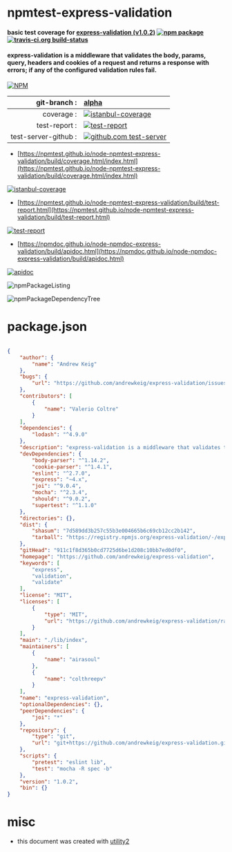 # npmtest-express-validation

#### basic test coverage for  [express-validation (v1.0.2)](https://github.com/andrewkeig/express-validation)  [![npm package](https://img.shields.io/npm/v/npmtest-express-validation.svg?style=flat-square)](https://www.npmjs.org/package/npmtest-express-validation) [![travis-ci.org build-status](https://api.travis-ci.org/npmtest/node-npmtest-express-validation.svg)](https://travis-ci.org/npmtest/node-npmtest-express-validation)

#### express-validation is a middleware that validates the body, params, query, headers and cookies of a request and returns a response with errors; if any of the configured validation rules fail.

[![NPM](https://nodei.co/npm/express-validation.png?downloads=true&downloadRank=true&stars=true)](https://www.npmjs.com/package/express-validation)

| git-branch : | [alpha](https://github.com/npmtest/node-npmtest-express-validation/tree/alpha)|
|--:|:--|
| coverage : | [![istanbul-coverage](https://npmtest.github.io/node-npmtest-express-validation/build/coverage.badge.svg)](https://npmtest.github.io/node-npmtest-express-validation/build/coverage.html/index.html)|
| test-report : | [![test-report](https://npmtest.github.io/node-npmtest-express-validation/build/test-report.badge.svg)](https://npmtest.github.io/node-npmtest-express-validation/build/test-report.html)|
| test-server-github : | [![github.com test-server](https://npmtest.github.io/node-npmtest-express-validation/GitHub-Mark-32px.png)](https://npmtest.github.io/node-npmtest-express-validation/build/app/index.html) | | build-artifacts : | [![build-artifacts](https://npmtest.github.io/node-npmtest-express-validation/glyphicons_144_folder_open.png)](https://github.com/npmtest/node-npmtest-express-validation/tree/gh-pages/build)|

- [https://npmtest.github.io/node-npmtest-express-validation/build/coverage.html/index.html](https://npmtest.github.io/node-npmtest-express-validation/build/coverage.html/index.html)

[![istanbul-coverage](https://npmtest.github.io/node-npmtest-express-validation/build/screenCapture.buildCi.browser.%252Ftmp%252Fbuild%252Fcoverage.lib.html.png)](https://npmtest.github.io/node-npmtest-express-validation/build/coverage.html/index.html)

- [https://npmtest.github.io/node-npmtest-express-validation/build/test-report.html](https://npmtest.github.io/node-npmtest-express-validation/build/test-report.html)

[![test-report](https://npmtest.github.io/node-npmtest-express-validation/build/screenCapture.buildCi.browser.%252Ftmp%252Fbuild%252Ftest-report.html.png)](https://npmtest.github.io/node-npmtest-express-validation/build/test-report.html)

- [https://npmdoc.github.io/node-npmdoc-express-validation/build/apidoc.html](https://npmdoc.github.io/node-npmdoc-express-validation/build/apidoc.html)

[![apidoc](https://npmdoc.github.io/node-npmdoc-express-validation/build/screenCapture.buildCi.browser.%252Ftmp%252Fbuild%252Fapidoc.html.png)](https://npmdoc.github.io/node-npmdoc-express-validation/build/apidoc.html)

![npmPackageListing](https://npmtest.github.io/node-npmtest-express-validation/build/screenCapture.npmPackageListing.svg)

![npmPackageDependencyTree](https://npmtest.github.io/node-npmtest-express-validation/build/screenCapture.npmPackageDependencyTree.svg)



# package.json

```json

{
    "author": {
        "name": "Andrew Keig"
    },
    "bugs": {
        "url": "https://github.com/andrewkeig/express-validation/issues"
    },
    "contributors": [
        {
            "name": "Valerio Coltre"
        }
    ],
    "dependencies": {
        "lodash": "^4.9.0"
    },
    "description": "express-validation is a middleware that validates the body, params, query, headers and cookies of a request and returns a response with errors; if any of the configured validation rules fail.",
    "devDependencies": {
        "body-parser": "^1.14.2",
        "cookie-parser": "^1.4.1",
        "eslint": "^2.7.0",
        "express": "~4.x",
        "joi": "^9.0.4",
        "mocha": "^2.3.4",
        "should": "^9.0.2",
        "supertest": "^1.1.0"
    },
    "directories": {},
    "dist": {
        "shasum": "7d589dd3b257c55b3e004665b6c69cb12cc2b142",
        "tarball": "https://registry.npmjs.org/express-validation/-/express-validation-1.0.2.tgz"
    },
    "gitHead": "911c1f8d365b0cd7725d6be1d208c10bb7ed0df0",
    "homepage": "https://github.com/andrewkeig/express-validation",
    "keywords": [
        "express",
        "validation",
        "validate"
    ],
    "license": "MIT",
    "licenses": [
        {
            "type": "MIT",
            "url": "https://github.com/andrewkeig/express-validation/raw/master/LICENSE"
        }
    ],
    "main": "./lib/index",
    "maintainers": [
        {
            "name": "airasoul"
        },
        {
            "name": "colthreepv"
        }
    ],
    "name": "express-validation",
    "optionalDependencies": {},
    "peerDependencies": {
        "joi": "*"
    },
    "repository": {
        "type": "git",
        "url": "git+https://github.com/andrewkeig/express-validation.git"
    },
    "scripts": {
        "pretest": "eslint lib",
        "test": "mocha -R spec -b"
    },
    "version": "1.0.2",
    "bin": {}
}
```



# misc
- this document was created with [utility2](https://github.com/kaizhu256/node-utility2)
